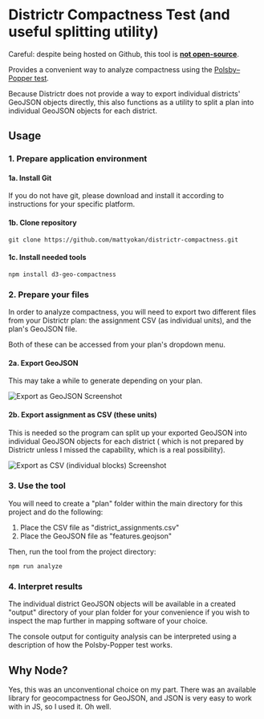 # Districtr Compactness Test (and useful splitting utility)

Careful: despite being hosted on Github, this tool is [**not open-source**](https://github.com/mattyokan/districtr-compactness/LICENSE.txt).

Provides a convenient way to analyze compactness using
the [Polsby–Popper test](https://en.wikipedia.org/wiki/Polsby–Popper_test).

Because Districtr does not provide a way to export individual districts' GeoJSON objects directly, this also functions
as a utility to split a plan into individual GeoJSON objects for each district.

## Usage

### 1. Prepare application environment

#### 1a. Install Git

If you do not have git, please download and install it according to instructions for your specific platform.

#### 1b. Clone repository

```
git clone https://github.com/mattyokan/districtr-compactness.git
```

#### 1c. Install needed tools

```
npm install d3-geo-compactness
```

### 2. Prepare your files

In order to analyze compactness, you will need to export two different files from your Districtr plan: the assignment
CSV (as individual units), and the plan's GeoJSON file.

Both of these can be accessed from your plan's dropdown menu.

#### 2a. Export GeoJSON

This may take a while to generate depending on your plan.

![Export as GeoJSON Screenshot](https://i.imgur.com/XQfe1dZ.png)

#### 2b. Export assignment as CSV (these units)

This is needed so the program can split up your exported GeoJSON into individual GeoJSON objects for each district (
which is not prepared by Districtr unless I missed the capability, which is a real possibility).

![Export as CSV (individual blocks) Screenshot](https://i.imgur.com/1x9Tofk.png)

### 3. Use the tool

You will need to create a "plan" folder within the main directory for this project and do the following:

1. Place the CSV file as "district_assignments.csv"
2. Place the GeoJSON file as "features.geojson"

Then, run the tool from the project directory:

```
npm run analyze
```

### 4. Interpret results

The individual district GeoJSON objects will be available in a created "output" directory of your plan folder for your
convenience if you wish to inspect the map further in mapping software of your choice.

The console output for contiguity analysis can be interpreted using a description of how the Polsby-Popper test works.


## Why Node?

Yes, this was an unconventional choice on my part. There was an available library for geocompactness for GeoJSON, and JSON is very easy to work with in JS, so I used it. Oh well.
